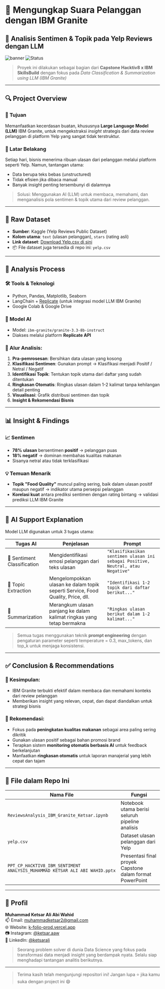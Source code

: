 # 🧠 Mengungkap Suara Pelanggan dengan IBM Granite  
## 🎯 Analisis Sentimen & Topik pada Yelp Reviews dengan LLM

![banner](https://img.shields.io/badge/Powered%20By-IBM%20Granite-blue) ![Status](https://img.shields.io/badge/Status-Selesai-brightgreen)  

> Proyek ini dilakukan sebagai bagian dari **Capstone Hacktiv8 x IBM SkillsBuild** dengan fokus pada _Data Classification & Summarization using LLM (IBM Granite)_

---

## 🔍 Project Overview

### 🎯 Tujuan
Memanfaatkan kecerdasan buatan, khususnya **Large Language Model (LLM)** IBM Granite, untuk mengekstraksi *insight* strategis dari data review pelanggan di platform Yelp yang sangat tidak terstruktur.

### 💼 Latar Belakang
Setiap hari, bisnis menerima ribuan ulasan dari pelanggan melalui platform seperti Yelp. Namun, tantangan utama:
- Data berupa teks bebas (unstructured)
- Tidak efisien jika dibaca manual
- Banyak insight penting tersembunyi di dalamnya

> Solusi: Menggunakan AI (LLM) untuk membaca, memahami, dan menganalisis pola sentimen & topik utama dari review pelanggan.

---

## 📁 Raw Dataset

- **Sumber**: Kaggle (Yelp Reviews Public Dataset)  
- **Kolom utama**: `text` (ulasan pelanggan), `stars` (rating asli)
- **Link dataset**: [Download Yelp.csv di sini](https://www.kaggle.com/datasets/yelp-dataset/yelp-dataset)  
- 📦 File dataset juga tersedia di repo ini: `yelp.csv`

---

## 🧪 Analysis Process

### 🛠️ Tools & Teknologi
- Python, Pandas, Matplotlib, Seaborn
- LangChain + [Replicate](https://replicate.com/) (untuk integrasi model LLM IBM Granite)
- Google Colab & Google Drive

### 🔗 Model AI
- Model: `ibm-granite/granite-3.3-8b-instruct`
- Diakses melalui platform **Replicate API**

### 🔄 Alur Analisis:
1. **Pra-pemrosesan**: Bersihkan data ulasan yang kosong
2. **Klasifikasi Sentimen**: Gunakan prompt → Klasifikasi menjadi Positif / Netral / Negatif
3. **Identifikasi Topik**: Tentukan topik utama dari daftar yang sudah ditentukan
4. **Ringkasan Otomatis**: Ringkas ulasan dalam 1-2 kalimat tanpa kehilangan detail penting
5. **Visualisasi**: Grafik distribusi sentimen dan topik
6. **Insight & Rekomendasi Bisnis**

---

## 📊 Insight & Findings

### 📈 Sentimen
- **78% ulasan** bersentimen **positif** → pelanggan puas
- **18% negatif** → dominan membahas kualitas makanan
- Sisanya netral atau tidak terklasifikasi

### 💡 Temuan Menarik
- **Topik "Food Quality"** muncul paling sering, baik dalam ulasan positif maupun negatif → indikator utama persepsi pelanggan
- **Korelasi kuat** antara prediksi sentimen dengan rating bintang → validasi prediksi LLM IBM Granite

---

## 🤖 AI Support Explanation

Model LLM digunakan untuk 3 tugas utama:

| Tugas AI | Penjelasan | Prompt |
|----------|------------|--------|
| 🧭 Sentiment Classification | Mengidentifikasi emosi pelanggan dari teks ulasan | `"Klasifikasikan sentimen ulasan ini sebagai Positive, Neutral, atau Negative"` |
| 🧩 Topic Extraction | Mengelompokkan ulasan ke dalam topik seperti Service, Food Quality, Price, dll. | `"Identifikasi 1-2 topik dari daftar berikut..."` |
| 📝 Summarization | Merangkum ulasan panjang ke dalam kalimat ringkas yang tetap bermakna | `"Ringkas ulasan berikut dalam 1-2 kalimat..."` |

> Semua tugas menggunakan teknik **prompt engineering** dengan pengaturan parameter seperti temperature = 0.3, max_tokens, dan top_k untuk menjaga konsistensi.

---

## ✅ Conclusion & Recommendations

### 🎯 Kesimpulan:
- IBM Granite terbukti efektif dalam membaca dan memahami konteks dari review pelanggan
- Memberikan insight yang relevan, cepat, dan dapat diandalkan untuk strategi bisnis

### 🚀 Rekomendasi:
- Fokus pada **peningkatan kualitas makanan** sebagai area paling sering dikritik
- Gunakan ulasan positif sebagai bahan promosi brand
- Terapkan sistem **monitoring otomatis berbasis AI** untuk feedback berkelanjutan
- Manfaatkan **ringkasan otomatis** untuk laporan manajerial yang lebih cepat dan tajam

---

## 📂 File dalam Repo Ini

| Nama File | Fungsi |
|-----------|--------|
| `ReviewsAnalysis_IBM_Granite_Ketsar.ipynb` | Notebook utama berisi seluruh pipeline analisis |
| `yelp.csv` | Dataset ulasan pelanggan dari Yelp |
| `PPT_CP_HACKTIV8_IBM_SENTIMENT ANALYSIS_MUHAMMAD KETSAR ALI ABI WAHID.pptx` | Presentasi final proyek Capstone dalam format PowerPoint |

---

## 🙌 Profil

**Muhammad Ketsar Ali Abi Wahid**  
📫 Email: muhammadketsar2@gmail.com  
🌐 Website: [k-folio-prod.vercel.app](https://k-folio-prod.vercel.app)  
📷 Instagram: [@ketsar.aaw](https://www.instagram.com/ketsar.aaw/)  
🔗 LinkedIn: [@ketsarali](https://www.linkedin.com/in/ketsarali/)  

> Seorang problem solver di dunia Data Science yang fokus pada transformasi data menjadi insight yang berdampak nyata. Selalu siap menghadapi tantangan analitis berikutnya.

---

> Terima kasih telah mengunjungi repositori ini! Jangan lupa ⭐ jika kamu suka dengan project ini 😄
